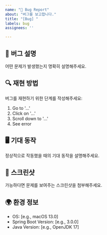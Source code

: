 ```yaml
---
name: "🐞 Bug Report"
about: "버그를 보고합니다."
title: "[Bug] "
labels: bug
assignees: ''

---
```


## 🐛 버그 설명
어떤 문제가 발생했는지 명확히 설명해주세요.

## 🔍 재현 방법
버그를 재현하기 위한 단계를 작성해주세요:
1. Go to '...'
2. Click on '...'
3. Scroll down to '...'
4. See error

## 🖥️ 기대 동작
정상적으로 작동했을 때의 기대 동작을 설명해주세요.

## 📸 스크린샷
가능하다면 문제를 보여주는 스크린샷을 첨부해주세요.

## 🌍 환경 정보
- OS: [e.g., macOS 13.0]
- Spring Boot Version: [e.g., 3.0.0]
- Java Version: [e.g., OpenJDK 17]